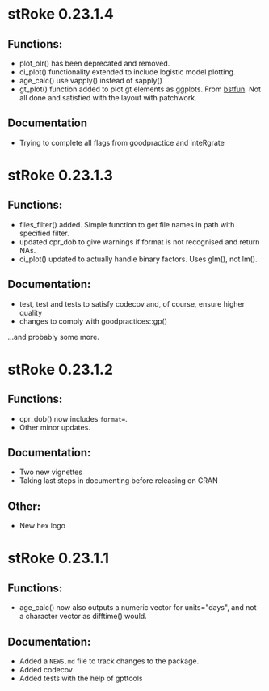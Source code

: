 # stRoke 0.23.1.4

## Functions:

* plot_olr() has been deprecated and removed. 
* ci_plot() functionality extended to include logistic model plotting.
* age_calc() use vapply() instead of sapply()
* gt_plot() function added to plot gt elements as ggplots. From [bstfun](https://github.com/MSKCC-Epi-Bio/bstfun). Not all done and satisfied with the layout with patchwork.

## Documentation

* Trying to complete all flags from goodpractice and inteRgrate

# stRoke 0.23.1.3

## Functions:

* files_filter() added. Simple function to get file names in path with specified filter.
* updated cpr_dob to give warnings if format is not recognised and return NAs.
* ci_plot() updated to actually handle binary factors. Uses glm(), not lm().

## Documentation:

* test, test and tests to satisfy codecov and, of course, ensure higher quality
* changes to comply with goodpractices::gp()

...and probably some more.

# stRoke 0.23.1.2

## Functions:

* cpr_dob() now includes `format=`.
* Other minor updates.

## Documentation:

* Two new vignettes
* Taking last steps in documenting before releasing on CRAN

## Other:

* New hex logo

# stRoke 0.23.1.1

## Functions:

* age_calc() now also outputs a numeric vector for units="days", and not a character vector as difftime() would.

## Documentation:

* Added a `NEWS.md` file to track changes to the package.
* Added codecov
* Added tests with the help of gpttools
